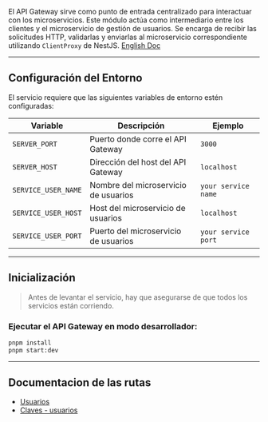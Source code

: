 El API Gateway sirve como punto de entrada centralizado para interactuar con los microservicios. Este módulo actúa como intermediario entre los clientes y el microservicio de gestión de usuarios. Se encarga de recibir las solicitudes HTTP, validarlas y enviarlas al microservicio correspondiente utilizando `ClientProxy` de NestJS. [English Doc](./DOCS/english-DOC/)

---

## Configuración del Entorno

El servicio requiere que las siguientes variables de entorno estén configuradas:

| Variable | Descripción | Ejemplo |
| --- | --- | --- |
| `SERVER_PORT` | Puerto donde corre el API Gateway | `3000` |
| `SERVER_HOST` | Dirección del host del API Gateway | `localhost` |
| `SERVICE_USER_NAME` | Nombre del microservicio de usuarios | `your service name` |
| `SERVICE_USER_HOST` | Host del microservicio de usuarios | `localhost` |
| `SERVICE_USER_PORT` | Puerto del microservicio de usuarios | `your service port` |

---

## Inicialización

> Antes de levantar el servicio, hay que asegurarse de que todos los servicios están corriendo.

### Ejecutar el API Gateway en modo desarrollador:

```bash
pnpm install
pnpm start:dev
```

---

## Documentacion de las rutas
- [Usuarios](./DOCS/spanish-DOC/users/Users.md)
- [Claves - usuarios](./DOCS/spanish-DOC/claves/USERS.md)

